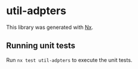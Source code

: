 # util-adpters

This library was generated with [Nx](https://nx.dev).

## Running unit tests

Run `nx test util-adpters` to execute the unit tests.
